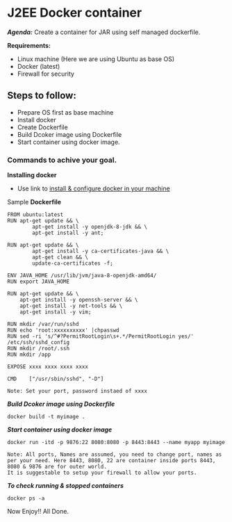 # J2EE Docker container 

***Agenda:*** Create a container for JAR using self managed dockerfile.

**Requirements:**

- Linux machine (Here we are using Ubuntu as base OS)
- Docker (latest)
- Firewall for security

## Steps to follow:
- Prepare OS first as base machine
- Install docker
- Create Dockerfile
- Build Dcoker image using Dockerfile
- Start container using docker image.

### Commands to achive your goal.
**Installing docker**
- Use link to [install & configure docker in your machine][identifier]

[identifier]: https://www.digitalocean.com/community/tutorials/how-to-install-and-use-docker-on-ubuntu-18-04
Sample **Dockerfile**

```
FROM ubuntu:latest
RUN apt-get update && \
        apt-get install -y openjdk-8-jdk && \
        apt-get install -y ant;

RUN apt-get update && \
        apt-get install -y ca-certificates-java && \
        apt-get clean && \
        update-ca-certificates -f;

ENV JAVA_HOME /usr/lib/jvm/java-8-openjdk-amd64/
RUN export JAVA_HOME

RUN apt-get update && \
    apt-get install -y openssh-server && \
    apt-get install -y net-tools && \
    apt-get install -y vim;

RUN mkdir /var/run/sshd
RUN echo 'root:xxxxxxxxxx' |chpasswd
RUN sed -ri 's/^#?PermitRootLogin\s+.*/PermitRootLogin yes/' /etc/ssh/sshd_config
RUN mkdir /root/.ssh
RUN mkdir /app

EXPOSE xxxx xxxx xxxx xxxx

CMD    ["/usr/sbin/sshd", "-D"]
```
```
Note: Set your port, password instaed of xxxx
```


***Build Dcoker image using Dockerfile***
```
docker build -t myimage .
```


***Start container using docker image***
```
docker run -itd -p 9876:22 8080:8080 -p 8443:8443 --name myapp myimage
```
```
Note: All ports, Names are assumed, you need to change port, names as per your need. Here 8443, 8080, 22 are container inside ports 8443, 8080 & 9876 are for outer world.
It is suggestable to setup your firewall to allow your ports.
```

***To check running & stopped containers***
```
docker ps -a
``` 

Now Enjoy!! All Done.